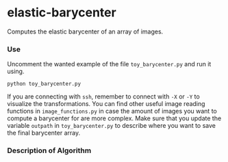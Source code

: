 # elastic-barycenter
Computes the elastic barycenter of an array of images.

### Use

Uncomment the wanted example of the file `toy_barycenter.py` and run it using. 
```
python toy_barycenter.py
```
If you are connecting with `ssh`, remember to connect with `-X` or `-Y` to visualize the transformations.
You can find other useful image reading functions in `image_functions.py` in case the amount of images you want to compute a barycenter for are more complex.
Make sure that you update the variable `outpath` in `toy_barycenter.py` to describe where you want to save the final barycenter array.

### Description of Algorithm


